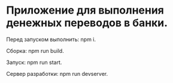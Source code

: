
Приложение для выполнения денежных переводов в банки.
==================

Перед запуском выполнить: npm i.

Сборка: npm run build.

Запуск: npm run start.

Сервер разработки: npm run devserver.

